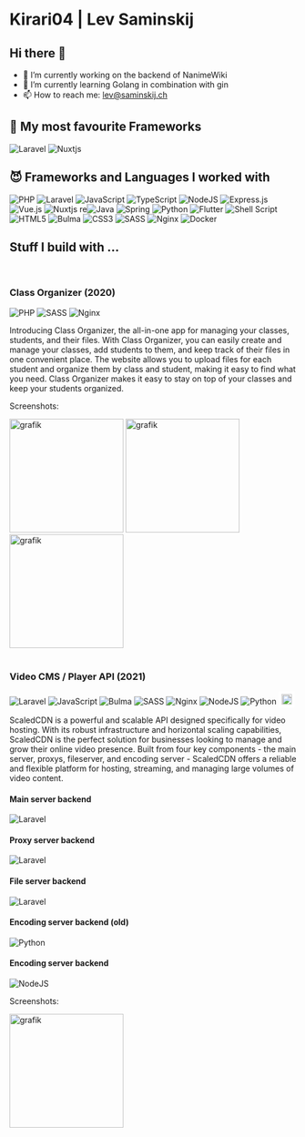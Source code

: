 # Kirari04 | Lev Saminskij
## Hi there 👋

- 🔭 I’m currently working on the backend of NanimeWiki
- 🌱 I’m currently learning Golang in combination with gin
- 📫 How to reach me: lev@saminskij.ch


## 👻 My most favourite Frameworks
![Laravel](https://img.shields.io/badge/laravel-%23FF2D20.svg?style=for-the-badge&logo=laravel&logoColor=white)
![Nuxtjs](https://img.shields.io/badge/Nuxt-002E3B?style=for-the-badge&logo=nuxtdotjs&logoColor=#00DC82)

## 😈 Frameworks and Languages I worked with

![PHP](https://img.shields.io/badge/php-%23777BB4.svg?style=for-the-badge&logo=php&logoColor=white)
![Laravel](https://img.shields.io/badge/laravel-%23FF2D20.svg?style=for-the-badge&logo=laravel&logoColor=white)
![JavaScript](https://img.shields.io/badge/javascript-%23323330.svg?style=for-the-badge&logo=javascript&logoColor=%23F7DF1E)
![TypeScript](https://img.shields.io/badge/typescript-%23007ACC.svg?style=for-the-badge&logo=typescript&logoColor=white)
![NodeJS](https://img.shields.io/badge/node.js-6DA55F?style=for-the-badge&logo=node.js&logoColor=white)
![Express.js](https://img.shields.io/badge/express.js-%23404d59.svg?style=for-the-badge&logo=express&logoColor=%2361DAFB)
![Vue.js](https://img.shields.io/badge/vuejs-%2335495e.svg?style=for-the-badge&logo=vuedotjs&logoColor=%234FC08D)
![Nuxtjs](https://img.shields.io/badge/Nuxt-002E3B?style=for-the-badge&logo=nuxtdotjs&logoColor=#00DC82)
re![Java](https://img.shields.io/badge/java-%23ED8B00.svg?style=for-the-badge&logo=java&logoColor=white)
![Spring](https://img.shields.io/badge/spring-%236DB33F.svg?style=for-the-badge&logo=spring&logoColor=white)
![Python](https://img.shields.io/badge/python-3670A0?style=for-the-badge&logo=python&logoColor=ffdd54)
![Flutter](https://img.shields.io/badge/Flutter-%2302569B.svg?style=for-the-badge&logo=Flutter&logoColor=white)
![Shell Script](https://img.shields.io/badge/shell_script-%23121011.svg?style=for-the-badge&logo=gnu-bash&logoColor=white)
![HTML5](https://img.shields.io/badge/html5-%23E34F26.svg?style=for-the-badge&logo=html5&logoColor=white)
![Bulma](https://img.shields.io/badge/bulma-00D0B1?style=for-the-badge&logo=bulma&logoColor=white)
![CSS3](https://img.shields.io/badge/css3-%231572B6.svg?style=for-the-badge&logo=css3&logoColor=white)
![SASS](https://img.shields.io/badge/SASS-hotpink.svg?style=for-the-badge&logo=SASS&logoColor=white)
![Nginx](https://img.shields.io/badge/nginx-%23009639.svg?style=for-the-badge&logo=nginx&logoColor=white)
![Docker](https://img.shields.io/badge/docker-%230db7ed.svg?style=for-the-badge&logo=docker&logoColor=white)

## Stuff I build with ...
<br />


### **Class Organizer** (2020)
![PHP](https://img.shields.io/badge/php-%23777BB4.svg?style=for-the-badge&logo=php&logoColor=white)
![SASS](https://img.shields.io/badge/SASS-hotpink.svg?style=for-the-badge&logo=SASS&logoColor=white)
![Nginx](https://img.shields.io/badge/nginx-%23009639.svg?style=for-the-badge&logo=nginx&logoColor=white)
<p>
Introducing Class Organizer, the all-in-one app for managing your classes, students, and their files. With Class Organizer, you can easily create and manage your classes, add students to them, and keep track of their files in one convenient place. The website allows you to upload files for each student and organize them by class and student, making it easy to find what you need. Class Organizer makes it easy to stay on top of your classes and keep your students organized.  
</p>
<p>Screenshots:</p>
<img alt="grafik" width="200" src="https://user-images.githubusercontent.com/103888491/206664568-cc9853fd-683e-46fc-a419-d36128ad434f.png" />
<img alt="grafik" width="200" src="https://user-images.githubusercontent.com/103888491/206664737-114531eb-d5a6-4e52-b62e-0bf8cdfd2a2c.png" />
<img alt="grafik" width="200" src="https://user-images.githubusercontent.com/103888491/206665102-5c2f0f55-3c65-422e-982c-87013abbb77a.png" />
<br /><br />

### **Video CMS / Player API** (2021)

![Laravel](https://img.shields.io/badge/laravel-%23FF2D20.svg?style=for-the-badge&logo=laravel&logoColor=white)
![JavaScript](https://img.shields.io/badge/javascript-%23323330.svg?style=for-the-badge&logo=javascript&logoColor=%23F7DF1E)
![Bulma](https://img.shields.io/badge/bulma-00D0B1?style=for-the-badge&logo=bulma&logoColor=white)
![SASS](https://img.shields.io/badge/SASS-hotpink.svg?style=for-the-badge&logo=SASS&logoColor=white)
![Nginx](https://img.shields.io/badge/nginx-%23009639.svg?style=for-the-badge&logo=nginx&logoColor=white)
![NodeJS](https://img.shields.io/badge/node.js-6DA55F?style=for-the-badge&logo=node.js&logoColor=white)
![Python](https://img.shields.io/badge/python-3670A0?style=for-the-badge&logo=python&logoColor=ffdd54)
<img alt="grafik" height="18" style="background: #fff;padding:5px;" src="https://upload.wikimedia.org/wikipedia/commons/thumb/5/5f/FFmpeg_Logo_new.svg/1280px-FFmpeg_Logo_new.svg.png" />

<p>
ScaledCDN is a powerful and scalable API designed specifically for video hosting. With its robust infrastructure and horizontal scaling capabilities, ScaledCDN is the perfect solution for businesses looking to manage and grow their online video presence. Built from four key components - the main server, proxys, fileserver, and encoding server - ScaledCDN offers a reliable and flexible platform for hosting, streaming, and managing large volumes of video content.
</p>

#### Main server backend 
![Laravel](https://img.shields.io/badge/laravel-%23FF2D20.svg?style=for-the-badge&logo=laravel&logoColor=white)
#### Proxy server backend 
![Laravel](https://img.shields.io/badge/laravel-%23FF2D20.svg?style=for-the-badge&logo=laravel&logoColor=white)
#### File server backend 
![Laravel](https://img.shields.io/badge/laravel-%23FF2D20.svg?style=for-the-badge&logo=laravel&logoColor=white)
#### Encoding server backend (old)
![Python](https://img.shields.io/badge/python-3670A0?style=for-the-badge&logo=python&logoColor=ffdd54)
#### Encoding server backend 
![NodeJS](https://img.shields.io/badge/node.js-6DA55F?style=for-the-badge&logo=node.js&logoColor=white)


<p>Screenshots:</p>
<img alt="grafik" width="200" src="https://user-images.githubusercontent.com/103888491/206692714-8881ccd5-e29f-456c-82ca-3c4dabf4bf82.png" />
<br /><br />
